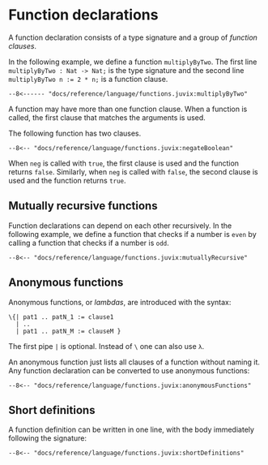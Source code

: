 # Function declarations

A function declaration consists of a type signature and a group of
_function clauses_.

In the following example, we define a function `multiplyByTwo`. The
first line `multiplyByTwo : Nat -> Nat;` is the type signature and the
second line `multiplyByTwo n := 2 * n;` is a function clause.

```juvix
--8<------ "docs/reference/language/functions.juvix:multiplyByTwo"
```

A function may have more than one function clause. When a function is
called, the first clause that matches the arguments is used.

The following function has two clauses.

```juvix
--8<-- "docs/reference/language/functions.juvix:negateBoolean"
```

When `neg` is called with `true`, the first clause is used and the function
returns `false`. Similarly, when `neg` is called with `false`, the second clause
is used and the function returns `true`.

## Mutually recursive functions

Function declarations can depend on each other recursively. In the
following example, we define a function that checks if a number is
`even` by calling a function that checks if a number is `odd`.

```juvix
--8<-- "docs/reference/language/functions.juvix:mutuallyRecursive"
```

## Anonymous functions

Anonymous functions, or _lambdas_, are introduced with the syntax:

```juvix
\{| pat1 .. patN_1 := clause1
  | ..
  | pat1 .. patN_M := clauseM }
```

The first pipe `|` is optional. Instead of `\` one can also use `λ`.

An anonymous function just lists all clauses of a function without
naming it. Any function declaration can be converted to use anonymous
functions:

```juvix
--8<-- "docs/reference/language/functions.juvix:anonymousFunctions"
```

## Short definitions

A function definition can be written in one line, with the body
immediately following the signature:

```juvix
--8<-- "docs/reference/language/functions.juvix:shortDefinitions"
```
